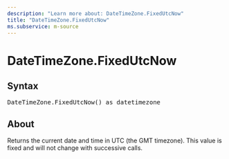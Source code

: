```yaml
---
description: "Learn more about: DateTimeZone.FixedUtcNow"
title: "DateTimeZone.FixedUtcNow"
ms.subservice: m-source
---
```

# DateTimeZone.FixedUtcNow

## Syntax

<pre>
DateTimeZone.FixedUtcNow() as datetimezone
</pre>

## About

Returns the current date and time in UTC (the GMT timezone). This value is fixed and will not change with successive calls.
